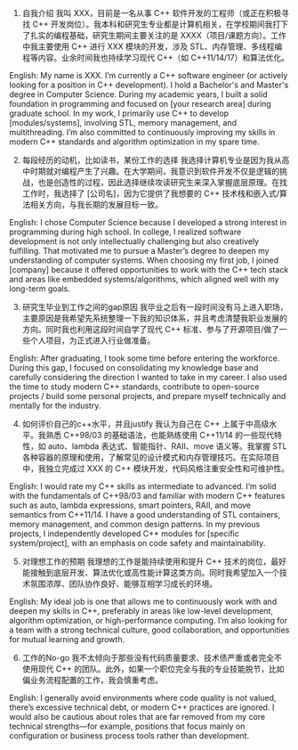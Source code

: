 1. 自我介绍
我叫 XXX，目前是一名从事 C++ 软件开发的工程师（或正在积极寻找 C++ 开发岗位）。我本科和研究生专业都是计算机相关，在学校期间我打下了扎实的编程基础，研究生期间主要关注的是 XXXX（项目/课题方向）。工作中我主要使用 C++ 进行 XXX 模块的开发，涉及 STL、内存管理、多线程编程等内容。业余时间我也持续学习现代 C++（如 C++11/14/17）和算法优化。

English:
My name is XXX. I’m currently a C++ software engineer (or actively looking for a position in C++ development). I hold a Bachelor's and Master's degree in Computer Science. During my academic years, I built a solid foundation in programming and focused on [your research area] during graduate school. In my work, I primarily use C++ to develop [modules/systems], involving STL, memory management, and multithreading. I’m also committed to continuously improving my skills in modern C++ standards and algorithm optimization in my spare time.

2. 每段经历的动机，比如读书，某份工作的选择
我选择计算机专业是因为我从高中时期就对编程产生了兴趣。在大学期间，我意识到软件开发不仅是逻辑的挑战，也是创造性的过程，因此选择继续攻读研究生来深入掌握底层原理。在找工作时，我选择了 [公司名]，因为它提供了我想要的 C++ 技术栈和嵌入式/算法相关方向，与我长期的发展目标一致。

English:
I chose Computer Science because I developed a strong interest in programming during high school. In college, I realized software development is not only intellectually challenging but also creatively fulfilling. That motivated me to pursue a Master’s degree to deepen my understanding of computer systems. When choosing my first job, I joined [company] because it offered opportunities to work with the C++ tech stack and areas like embedded systems/algorithms, which aligned well with my long-term goals.

3. 研究生毕业到工作之间的gap原因
我毕业之后有一段时间没有马上进入职场，主要原因是我希望先系统整理一下我的知识体系，并且考虑清楚我职业发展的方向。同时我也利用这段时间自学了现代 C++ 标准、参与了开源项目/做了一些个人项目，为正式进入行业做准备。

English:
After graduating, I took some time before entering the workforce. During this gap, I focused on consolidating my knowledge base and carefully considering the direction I wanted to take in my career. I also used the time to study modern C++ standards, contribute to open-source projects / build some personal projects, and prepare myself technically and mentally for the industry.


4. 如何评价自己的c++水平，并且justify
我认为自己在 C++ 上属于中高级水平。我熟悉 C++98/03 的基础语法，也能熟练使用 C++11/14 的一些现代特性，如 auto、lambda 表达式、智能指针、RAII、move 语义等。我掌握 STL 各种容器的原理和使用，了解常见的设计模式和内存管理技巧。在实际项目中，我独立完成过 XXX 的 C++ 模块开发，代码风格注重安全性和可维护性。

English:
I would rate my C++ skills as intermediate to advanced. I’m solid with the fundamentals of C++98/03 and familiar with modern C++ features such as auto, lambda expressions, smart pointers, RAII, and move semantics from C++11/14. I have a good understanding of STL containers, memory management, and common design patterns. In my previous projects, I independently developed C++ modules for [specific system/project], with an emphasis on code safety and maintainability.

5. 对理想工作的预期
我理想的工作是能持续使用和提升 C++ 技术的岗位，最好能接触到底层开发、算法优化或高性能计算这类方向。同时我希望加入一个技术氛围浓厚、团队协作良好、能够互相学习成长的环境。

English:
My ideal job is one that allows me to continuously work with and deepen my skills in C++, preferably in areas like low-level development, algorithm optimization, or high-performance computing. I’m also looking for a team with a strong technical culture, good collaboration, and opportunities for mutual learning and growth.

6. 工作的No-go
我不太倾向于那些没有代码质量要求、技术债严重或者完全不使用现代 C++ 的团队。此外，如果一个职位完全与我的专业技能脱节，比如偏业务流程配置的工作，我会慎重考虑。

English:
I generally avoid environments where code quality is not valued, there’s excessive technical debt, or modern C++ practices are ignored. I would also be cautious about roles that are far removed from my core technical strengths—for example, positions that focus mainly on configuration or business process tools rather than development.

